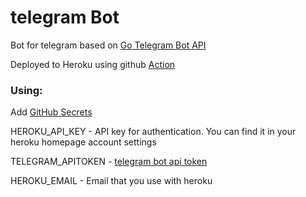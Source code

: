 # telegram Bot
Bot for telegram
based on  [Go Telegram Bot API](https://go-telegram-bot-api.dev)

Deployed to Heroku using github [Action](https://github.com/marketplace/actions/deploy-to-heroku#deploy-with-docker)

### Using:

Add [GitHub Secrets](https://docs.github.com/en/actions/reference/encrypted-secrets)

HEROKU_API_KEY - API key for authentication. You can find it in your heroku homepage account settings

TELEGRAM_APITOKEN - [telegram bot api token](https://tlgrm.ru/docs/bots#kak-sozdat-bota)

HEROKU_EMAIL - Email that you use with heroku
